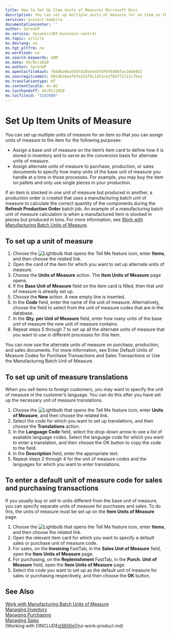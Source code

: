```yaml
---
title: How to Set Up Item Units of Measure| Microsoft Docs
description: You can set up multiple units of measure for an item so that you can assign units of measure to the item.
services: project-madeira
documentationcenter: ''
author: SorenGP
ms.service: dynamics365-business-central
ms.topic: article
ms.devlang: na
ms.tgt_pltfrm: na
ms.workload: na
ms.search.keywords: UOM
ms.date: 04/01/2020
ms.author: SorenGP
ms.openlocfilehash: f8ddba0ba5507d205e5e8fdf6f04007ac1060462
ms.sourcegitcommit: 88e4b30eaf6fa32af0c1452ce2f85ff1111c75e2
ms.translationtype: HT
ms.contentlocale: en-AU
ms.lasthandoff: 04/01/2020
ms.locfileid: "3182068"
---
```

# <a name="set-up-item-units-of-measure"></a>Set Up Item Units of Measure
You can set up multiple units of measure for an item so that you can assign units of measure to the item for the following purposes:

- Assign a base unit of measure on the item’s item card to define how it is stored in inventory and to serve as the conversion basis for alternate units of measure.
- Assign alternate units of measure to purchase, production, or sales documents to specify how many units of the base unit of measure you handle at a time in those processes. For example, you may buy the item on pallets and only use single pieces in your production.

If an item is stocked in one unit of measure but produced in another, a production order is created that uses a manufacturing batch unit of measure to calculate the correct quantity of the components during the **Refresh Production Order** batch job. An example of a manufacturing batch unit of measure calculation is when a manufactured item is stocked in pieces but produced in tons. For more information, see [Work with Manufacturing Batch Units of Measure](production-how-to-use-the-manufacturing-batch-unit-of-measure.md).

## <a name="to-set-up-a-unit-of-measure"></a>To set up a unit of measure
1. Choose the ![Lightbulb that opens the Tell Me feature](media/ui-search/search_small.png "Tell me what you want to do") icon, enter **Items**, and then choose the related link.
2. Open the card of the item for which you want to set up alternate units of measure.
3. Choose the **Units of Measure** action. The **Item Units of Measure** page opens.
4. If the **Base Unit of Measure** field on the item card is filled, then that unit of measure is already set up.
5. Choose the **New** action. A new empty line is inserted.
6. In the **Code** field, enter the name of the unit of measure. Alternatively, choose the field to select from the unit of measure codes that are in the database.
7. In the **Qty. per Unit of Measure** field, enter how many units of the base unit of measure the new unit of measure contains.
8. Repeat steps 5 through 7 to set up all the alternate units of measure that you want to use in different processes for this item.

You can now use the alternate units of measure on purchase, production, and sales documents. For more information, see Enter Default Units of Measure Codes for Purchase Transactions and Sales Transactions or Use the Manufacturing Batch Unit of Measure.

## <a name="to-set-up-unit-of-measure-translations"></a>To set up unit of measure translations
When you sell items to foreign customers, you may want to specify the unit of measure in the customer’s language. You can do this after you have set up the necessary unit of measure translations.

1. Choose the ![Lightbulb that opens the Tell Me feature](media/ui-search/search_small.png "Tell me what you want to do") icon, enter **Units of Measure**, and then choose the related link.
2. Select the code for which you want to set up translations, and then choose the **Translations** action.
3. In the **Language Code** field, select the drop-down arrow to see a list of available language codes. Select the language code for which you want to enter a translation, and then choose the OK button to copy the code to the field.
4. In the **Description** field, enter the appropriate text.
5. Repeat steps 2 through 4 for the unit of measure codes and the languages for which you want to enter translations.

## <a name="to-enter-a-default-unit-of-measure-code-for-sales-and-purchasing-transactions"></a>To enter a default unit of measure code for sales and purchasing transactions
If you usually buy or sell in units different from the base unit of measure, you can specify separate units of measure for purchases and sales. To do this, the units of measure must be set up on the **Item Units of Measure** page.

1. Choose the ![Lightbulb that opens the Tell Me feature](media/ui-search/search_small.png "Tell me what you want to do") icon, enter **Items**, and then choose the related link.
2. Open the relevant item card for which you want to specify a default sales or purchase unit of measure code.
3. For sales, on the **Invoicing** FastTab, in the **Sales Unit of Measure** field, open the **Item Units of Measure** page.
4. For purchasing, on the **Replenishment** FastTab, in the **Purch. Unit of Measure** field, open the **Item Units of Measure** page.
5. Select the code you want to set up as the default unit of measure for sales or purchasing respectively, and then choose the **OK** button.

## <a name="see-also"></a>See Also
[Work with Manufacturing Batch Units of Measure](production-how-to-use-the-manufacturing-batch-unit-of-measure.md)  
[Managing Inventory](inventory-manage-inventory.md)  
[Managing Purchasing](purchasing-manage-purchasing.md)  
[Managing Sales](sales-manage-sales.md)    
[Working with [!INCLUDE[d365fin](includes/d365fin_md.md)]](ui-work-product.md)
